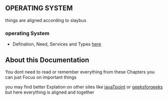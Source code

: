 ## OPERATING SYSTEM

things are aligned according to slaybus

### operating System

* Defination, Need, Services and Types [here](./topics/1st/os.md)

## About this Documentation

You dont need to read or remember everything from these Chapters you can just Focus on important things 

you may find better Explation on other sites like [javaTpoint](https://www.javatpoint.com) or [geeksforgeeks](https://www.geeksforgeeks.org/) but here everything is aligned and together